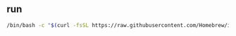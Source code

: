 ## run

```bash
/bin/bash -c "$(curl -fsSL https://raw.githubusercontent.com/Homebrew/install/HEAD/install.sh)"
```
